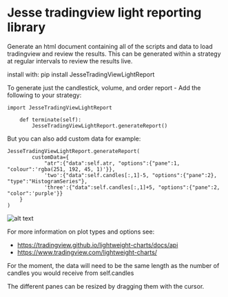 # Jesse tradingview light reporting library

Generate an html document containing all of the scripts and data to load tradingview and review the results. This can be generated within a strategy at regular intervals to review the results live.

install with:
	pip install JesseTradingViewLightReport

To generate just the candlestick, volume, and order report - Add the following to your strategy:

	import JesseTradingViewLightReport
	 
		def terminate(self):
			JesseTradingViewLightReport.generateReport()


But you can also add custom data for example:

	JesseTradingViewLightReport.generateReport(
    		customData={
          		"atr":{"data":self.atr, "options":{"pane":1, "colour":'rgba(251, 192, 45, 1)'}}, 
          		'two':{"data":self.candles[:,1]-5, "options":{"pane":2}, "type":"HistogramSeries"}, 
          		'three':{"data":self.candles[:,1]+5, "options":{"pane":2, "color":'purple'}}
		}
    )

![alt text](https://github.com/qwpto/JesseTradingViewLightReport/blob/release/example1.png?raw=true)

For more information on plot types and options see:
- https://tradingview.github.io/lightweight-charts/docs/api
- https://www.tradingview.com/lightweight-charts/

For the moment, the data will need to be the same length as the number of candles you would receive from self.candles

The different panes can be resized by dragging them with the cursor.